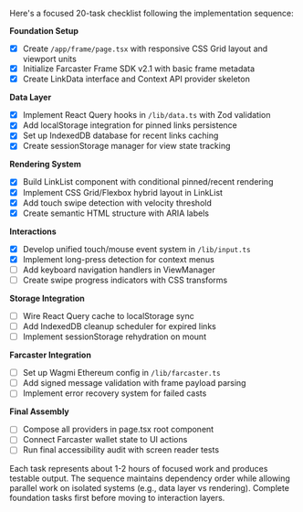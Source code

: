 Here's a focused 20-task checklist following the implementation sequence:

**Foundation Setup**
- [x] Create `/app/frame/page.tsx` with responsive CSS Grid layout and viewport units
- [x] Initialize Farcaster Frame SDK v2.1 with basic frame metadata
- [x] Create LinkData interface and Context API provider skeleton

**Data Layer**
- [x] Implement React Query hooks in `/lib/data.ts` with Zod validation
- [x] Add localStorage integration for pinned links persistence
- [x] Set up IndexedDB database for recent links caching
- [x] Create sessionStorage manager for view state tracking

**Rendering System**
- [x] Build LinkList component with conditional pinned/recent rendering
- [x] Implement CSS Grid/Flexbox hybrid layout in LinkList
- [x] Add touch swipe detection with velocity threshold
- [x] Create semantic HTML structure with ARIA labels

**Interactions**
- [x] Develop unified touch/mouse event system in `/lib/input.ts`
- [x] Implement long-press detection for context menus
- [ ] Add keyboard navigation handlers in ViewManager
- [ ] Create swipe progress indicators with CSS transforms

**Storage Integration**
- [ ] Wire React Query cache to localStorage sync
- [ ] Add IndexedDB cleanup scheduler for expired links
- [ ] Implement sessionStorage rehydration on mount

**Farcaster Integration**
- [ ] Set up Wagmi Ethereum config in `/lib/farcaster.ts`
- [ ] Add signed message validation with frame payload parsing
- [ ] Implement error recovery system for failed casts

**Final Assembly**
- [ ] Compose all providers in page.tsx root component
- [ ] Connect Farcaster wallet state to UI actions
- [ ] Run final accessibility audit with screen reader tests

Each task represents about 1-2 hours of focused work and produces testable output. The sequence maintains dependency order while allowing parallel work on isolated systems (e.g., data layer vs rendering). Complete foundation tasks first before moving to interaction layers.
